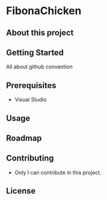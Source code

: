 # FibonaChicken

## About this project

## Getting Started

All about github convention

## Prerequisites

- Visual Studio

## Usage

## Roadmap

## Contributing

- Only I can contribute in this project.

## License
